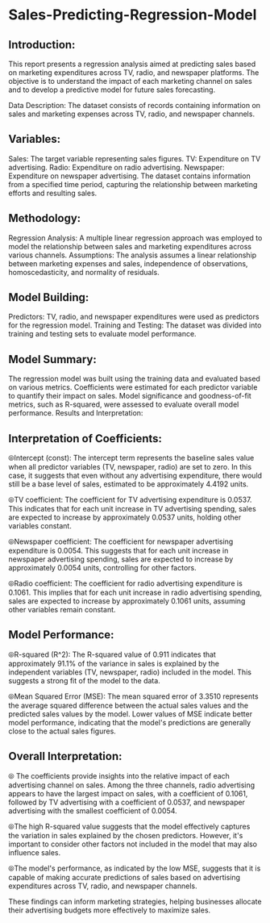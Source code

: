 # Sales-Predicting-Regression-Model

## Introduction:
This report presents a regression analysis aimed at predicting sales based on marketing expenditures across TV, radio, and newspaper platforms. The objective is to understand the impact of each marketing channel on sales and to develop a predictive model for future sales forecasting.

Data Description:
The dataset consists of records containing information on sales and marketing expenses across TV, radio, and newspaper channels.

## Variables:

Sales: The target variable representing sales figures.
TV: Expenditure on TV advertising.
Radio: Expenditure on radio advertising.
Newspaper: Expenditure on newspaper advertising.
The dataset contains information from a specified time period, capturing the relationship between marketing efforts and resulting sales.

## Methodology:

Regression Analysis: A multiple linear regression approach was employed to model the relationship between sales and marketing expenditures across various channels.
Assumptions: The analysis assumes a linear relationship between marketing expenses and sales, independence of observations, homoscedasticity, and normality of residuals.

## Model Building:

Predictors: TV, radio, and newspaper expenditures were used as predictors for the regression model.
Training and Testing: The dataset was divided into training and testing sets to evaluate model performance.

## Model Summary:

The regression model was built using the training data and evaluated based on various metrics.
Coefficients were estimated for each predictor variable to quantify their impact on sales.
Model significance and goodness-of-fit metrics, such as R-squared, were assessed to evaluate overall model performance.
Results and Interpretation:


## Interpretation of Coefficients:

&#10686;Intercept (const): The intercept term represents the baseline sales value when all predictor variables (TV, newspaper, radio) are set to zero. In this case, it suggests that even without any advertising expenditure, there would still be a base level of sales, estimated to be approximately 4.4192 units.

&#10686;TV coefficient: The coefficient for TV advertising expenditure is 0.0537. This indicates that for each unit increase in TV advertising spending, sales are expected to increase by approximately 0.0537 units, holding other variables constant.

&#10686;Newspaper coefficient: The coefficient for newspaper advertising expenditure is 0.0054. This suggests that for each unit increase in newspaper advertising spending, sales are expected to increase by approximately 0.0054 units, controlling for other factors.

&#10686;Radio coefficient: The coefficient for radio advertising expenditure is 0.1061. This implies that for each unit increase in radio advertising spending, sales are expected to increase by approximately 0.1061 units, assuming other variables remain constant.

## Model Performance:

&#10686;R-squared (R^2): The R-squared value of 0.911 indicates that approximately 91.1% of the variance in sales is explained by the independent variables (TV, newspaper, radio) included in the model. This suggests a strong fit of the model to the data.

&#10686;Mean Squared Error (MSE): The mean squared error of 3.3510 represents the average squared difference between the actual sales values and the predicted sales values by the model. Lower values of MSE indicate better model performance, indicating that the model's predictions are generally close to the actual sales figures.

## Overall Interpretation:

&#10686; The coefficients provide insights into the relative impact of each advertising channel on sales. Among the three channels, radio advertising appears to have the largest impact on sales, with a coefficient of 0.1061, followed by TV advertising with a coefficient of 0.0537, and newspaper advertising with the smallest coefficient of 0.0054.

&#10686;The high R-squared value suggests that the model effectively captures the variation in sales explained by the chosen predictors. However, it's important to consider other factors not included in the model that may also influence sales.

&#10686;The model's performance, as indicated by the low MSE, suggests that it is capable of making accurate predictions of sales based on advertising expenditures across TV, radio, and newspaper channels.

These findings can inform marketing strategies, helping businesses allocate their advertising budgets more effectively to maximize sales.
